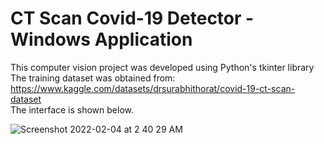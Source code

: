 # CT Scan Covid-19 Detector - Windows Application
This computer vision project was developed using Python's tkinter library\
The training dataset was obtained from: https://www.kaggle.com/datasets/drsurabhithorat/covid-19-ct-scan-dataset \
The interface is shown below.

![Screenshot 2022-02-04 at 2 40 29 AM](https://github.com/Mahdi800/Covid-19-detection-windows-application-/assets/57752472/b78f2204-740d-4ffd-849b-6a5208b05fe2)

